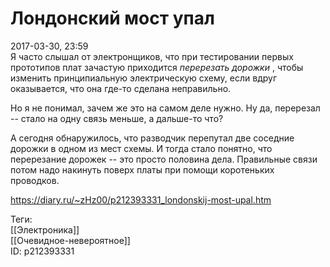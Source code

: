 Лондонский мост упал
=====================

   
 2017-03-30, 23:59   
  Я часто слышал от электронщиков, что при тестировании первых прототипов плат зачастую приходится  *перерезать дорожки*  , чтобы изменить принципиальную электрическую схему, если вдруг оказывается, что она где-то сделана неправильно.   
   
 Но я не понимал, зачем же это на самом деле нужно. Ну да, перерезал -- стало на одну связь меньше, а дальше-то что?   
   
 А сегодня обнаружилось, что разводчик перепутал две соседние дорожки в одном из мест схемы. И тогда стало понятно, что перерезание дорожек -- это просто половина дела. Правильные связи потом надо накинуть поверх платы при помощи коротеньких проводков.   
    
 <https://diary.ru/~zHz00/p212393331_londonskij-most-upal.htm>   
   
 Теги:   
 [[Электроника]]   
 [[Очевидное-невероятное]]   
 ID: p212393331